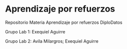 
# Aprendizaje por refuerzos

Repositorio Materia Aprendizaje por refuerzos DiploDatos

Grupo Lab 1: Exequiel Aguirre

Grupo Lab 2: Avila Milargros; Exequiel Aguirre
